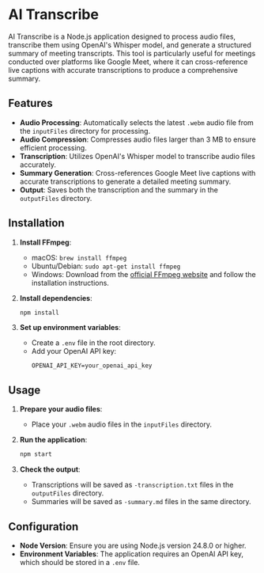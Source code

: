 # AI Transcribe

AI Transcribe is a Node.js application designed to process audio files, transcribe them using OpenAI's Whisper model, and generate a structured summary of meeting transcripts. This tool is particularly useful for meetings conducted over platforms like Google Meet, where it can cross-reference live captions with accurate transcriptions to produce a comprehensive summary.

## Features

- **Audio Processing**: Automatically selects the latest `.webm` audio file from the `inputFiles` directory for processing.
- **Audio Compression**: Compresses audio files larger than 3 MB to ensure efficient processing.
- **Transcription**: Utilizes OpenAI's Whisper model to transcribe audio files accurately.
- **Summary Generation**: Cross-references Google Meet live captions with accurate transcriptions to generate a detailed meeting summary.
- **Output**: Saves both the transcription and the summary in the `outputFiles` directory.

## Installation

1. **Install FFmpeg**:
   - macOS: `brew install ffmpeg`
   - Ubuntu/Debian: `sudo apt-get install ffmpeg`
   - Windows: Download from the [official FFmpeg website](https://ffmpeg.org/download.html) and follow the installation instructions.

2. **Install dependencies**:
   ```bash
   npm install
   ```

3. **Set up environment variables**:
   - Create a `.env` file in the root directory.
   - Add your OpenAI API key:
     ```
     OPENAI_API_KEY=your_openai_api_key
     ```

## Usage

1. **Prepare your audio files**:
   - Place your `.webm` audio files in the `inputFiles` directory.

2. **Run the application**:
   ```bash
   npm start
   ```

3. **Check the output**:
   - Transcriptions will be saved as `-transcription.txt` files in the `outputFiles` directory.
   - Summaries will be saved as `-summary.md` files in the same directory.

## Configuration

- **Node Version**: Ensure you are using Node.js version 24.8.0 or higher.
- **Environment Variables**: The application requires an OpenAI API key, which should be stored in a `.env` file.